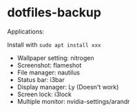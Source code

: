 # dotfiles-backup
Applications:

Install with `sudo apt install xxx`

- Wallpaper setting: nitrogen
- Screenshot: flameshot
- File manager: nautilus
- Status bar: i3bar
- Display manager: Ly (Doesn't work)
- Screen lock: i3lock
- Multiple monitor: nvidia-settings/arandr
